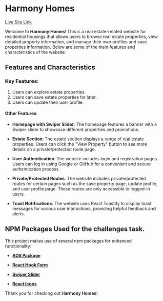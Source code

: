 # Harmony Homes

[Live Site Link](https://assignment-9-f42a0.web.app)

Welcome to **Harmony Homes**! This is a real estate-related website for residential housings that allows users to browse real estate properties, view detailed property information, and manage their own profiles and save properties information. Below are some of the main features and characteristics of the website:

## Features and Characteristics
### Key Features: 
1. Users can explore estate properties.
2. Users can save estate properties for later.
3. Users can update their user profile.

#### Other Features:
- **Homepage with Swiper Slider**: The homepage features a banner with a Swiper slider to showcase different properties and promotions.

- **Estate Section**: The estate section displays a range of real estate properties. Users can click the "View Property" button to see more details on a private/protected route page.

- **User Authentication**: The website includes login and registration pages. Users can log in using Google or GitHub for a convenient and secure authentication process.

- **Private/Protected Routes**: The website includes private/protected routes for certain pages such as the save property page, update profile, and user profile page. These routes are only accessible to logged-in users.

- **Toast Notifications**: The website uses React Toastify to display toast messages for various user interactions, providing helpful feedback and alerts.

## NPM Packages Used for the challenges task.

This project makes use of several npm packages for enhanced functionality:

- **[AOS Package](https://www.npmjs.com/package/aos)**

- **[React Hook Form](https://www.npmjs.com/package/react-hook-form)**

- **[Swiper Slider](https://www.npmjs.com/package/swiper)**

- **[React Icons](https://www.npmjs.com/package/react-icons)**

Thank you for checking out **Harmony Homes**!
